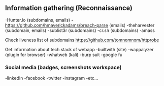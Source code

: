 ## Information gathering (Reconnaissance)

-Hunter.io (subdomains, emails)
-https://github.com/hmaverickadams/breach-parse (emails)
-theharvester (subdomain, emails)
-sublist3r (subdomains)
-cr.sh (subdomains)
-amass

Check liveness list of subdomains https://github.com/tomnomnom/httprobe

Get information about tech stack of webapp 
-builtwith (site)
-wappalyzer (plugin for browser)
-whatweb (kali)
-burp suit
-google fu

### Social media (badges, screenshots workspace)
-linkedIn
-facebook
-twitter
-instagram
-etc...